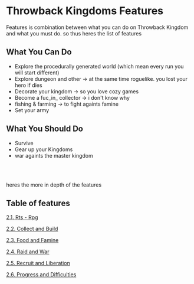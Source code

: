 # Throwback Kingdoms Features
Features is combination between what you can do on Throwback Kingdom and what you must do.
so thus heres the list of features

## What You Can Do
- Explore the procedurally generated world (which mean every run you will start different)
- Explore dungeon and other -> at the same time roguelike. you lost your hero if dies
- Decorate your kingdom -> so you love cozy games
- Become a fuc_in_ collector -> i don't know why
- fishing & farming -> to fight againts famine
- Set your army

## What You Should Do
- Survive
- Gear up your Kingdoms
- war againts the master kingdom


<br/>
<br/>

heres the more in depth of the features

## Table of features
[2.1. Rts - Rpg](https://github.com/NurHary/Throwback-Kingdom/tree/master/gdd/2.1-rts-n-rpg.md)

[2.2. Collect and Build](https://github.com/NurHary/Throwback-Kingdom/tree/master/gdd/2.2-cnb.md)

[2.3. Food and Famine](https://github.com/NurHary/Throwback-Kingdom/tree/master/gdd/2.3-fnf.md)

[2.4. Raid and War](https://github.com/NurHary/Throwback-Kingdom/tree/master/gdd/2.4-rnw.md)

[2.5. Recruit and Liberation](https://github.com/NurHary/Throwback-Kingdom/tree/master/gdd/2.5-rnl.md)

[2.6. Progress and Difficulties](https://github.com/NurHary/Throwback-Kingdom/tree/master/gdd/2.6-prog-diff.md)
